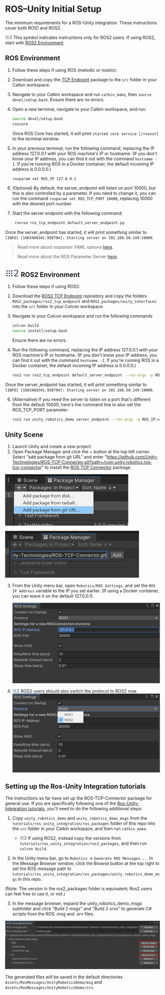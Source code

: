 # ROS–Unity Initial Setup

The minimum requirements for a ROS–Unity integration. These instructions cover both ROS1 and ROS2.

<img src="images/ros2_icon.png" alt="ros2" width="23" height="14"/> This symbol indicates instructions only for ROS2 users. If using ROS2, start with [ROS2 Environment](setup.md#-ros2-environment).

## ROS Environment

1. Follow these steps if using ROS (melodic or noetic):

1. Download and copy the [TCP Endpoint](https://github.com/Unity-Technologies/ROS-TCP-Endpoint) package to the `src` folder in your Catkin workspace.

1. Navigate to your Catkin workspace and run `catkin_make`, then `source devel/setup.bash`. Ensure there are no errors.

1. Open a new terminal, navigate to your Catkin workspace, and run:

   ```bash
   source devel/setup.bash
   roscore
   ```

   Once ROS Core has started, it will print `started core service [/rosout]` to the terminal window.

5. In your previous terminal, run the following command, replacing the IP address 127.0.0.1 with your ROS machine's IP or hostname. (If you don't know your IP address, you can find it out with the command `hostname -I`. If you're running ROS in a Docker container, the default incoming IP address is 0.0.0.0.)
    ```bash
    rosparam set ROS_IP 127.0.0.1
    ```

6. (Optional) By default, the server_endpoint will listen on port 10000, but this is also controlled by a parameter. If you need to change it, you can run the command `rosparam set ROS_TCP_PORT 10000`, replacing 10000 with the desired port number.

7. Start the server endpoint with the following command:

   ```bash
    rosrun ros_tcp_endpoint default_server_endpoint.py
   ```

  Once the server_endpoint has started, it will print something similar to `[INFO] [1603488341.950794]: Starting server on 192.168.50.149:10000`.

> Read more about rosparam YAML options [here](http://wiki.ros.org/rosparam).
>
> Read more about the ROS Parameter Server [here](http://wiki.ros.org/Parameter%20Server).

## <img src="images/ros2_icon.png" alt="ros2" width="46" height="28"/> ROS2 Environment

1. Follow these steps if using ROS2:

1. Download the [ROS2 TCP Endpoint](https://github.com/Unity-Technologies/ROS2-TCP-Endpoint) repository and copy the folders `ROS2_packages/ros2_tcp_endpoint` and `ROS2_packages/unity_interfaces` into the `src` folder in your Colcon workspace.

1. Navigate to your Colcon workspace and run the following commands
    ```bash
    colcon build
	source install/setup.bash
	```
	
	Ensure there are no errors.

5. Run the following command, replacing the IP address 127.0.0.1 with your ROS machine's IP or hostname. (If you don't know your IP address, you can find it out with the command `hostname -I`. If you're running ROS in a Docker container, the default incoming IP address is 0.0.0.0.)

	```bash
	ros2 run ros2_tcp_endpoint default_server_endpoint --ros-args -p ROS_IP:=127.0.0.1
    ```

  Once the server_endpoint has started, it will print something similar to `[INFO] [1603488341.950794]: Starting server on 192.168.50.149:10000`.

6. (Alternative) If you need the server to listen on a port that's different from the default 10000, here's the command line to also set the ROS_TCP_PORT parameter:

	```bash
	ros2 run unity_robotics_demo server_endpoint --ros-args -p ROS_IP:=127.0.0.1 -p ROS_TCP_PORT:=10000
	```

## Unity Scene
1. Launch Unity and create a new project.
2. Open Package Manager and click the + button at the top left corner. Select "add package from git URL" and enter "https://github.com/Unity-Technologies/ROS-TCP-Connector.git?path=/com.unity.robotics.ros-tcp-connector" to install the [ROS TCP Connector](https://github.com/Unity-Technologies/ROS-TCP-Connector) package.

  ![](images/add_package.png)

  ![](images/add_package_2.png)

3. From the Unity menu bar, open `Robotics/ROS Settings`, and set the `ROS IP Address` variable to the IP you set earlier. (If using a Docker container, you can leave it on the default 127.0.0.1).

	![](images/settings_ros_ip.png)

4. <img src="images/ros2_icon.png" alt="ros2" width="23" height="14"/> ROS2 users should also switch the protocol to ROS2 now.
	![](images/ros2_protocol.png)

## Setting up the Ros-Unity Integration tutorials

The instructions so far have set up the ROS-TCP-Connector package for general use. If you are specifically following one of the [Ros-Unity-Integration tutorials](README.md), you'll need to do the following additional steps:

1. Copy `unity_robotics_demo` and `unity_robotics_demo_msgs` from the `tutorials/ros_unity_integration/ros_packages` folder of this repo into the `src` folder in your Catkin workspace, and then run `catkin_make`.

    - <img src="images/ros2_icon.png" alt="ros2" width="23" height="14"/> If using ROS2, instead copy the versions from `tutorials/ros_unity_integration/ros2_packages`, and then run `colcon build`.


2. In the Unity menu bar, go to `Robotics` -> `Generate ROS Messages...`. In the Message Browser window, click the Browse button at the top right to set the ROS message path to `tutorials/ros_unity_integration/ros_packages/unity_robotics_demo_msgs` in this repo.

  (Note: The version in the ros2_packages folder is equivalent; Ros2 users can feel free to use it, or not.)

3. In the message browser, expand the unity_robotics_demo_msgs subfolder and click "Build 2 msgs" and "Build 2 srvs" to generate C# scripts from the ROS .msg and .srv files.

  ![](images/generate_messages_3.png)

  The generated files will be saved in the default directories `Assets/RosMessages/UnityRoboticsDemo/msg` and `Assets/RosMessages/UnityRoboticsDemo/srv`.
